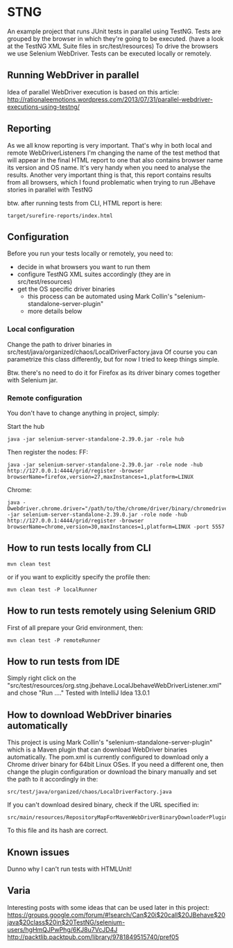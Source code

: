 # STNG

An example project that runs JUnit tests in parallel using TestNG.
Tests are grouped by the browser in which they're going to be executed.
(have a look at the TestNG XML Suite files in src/test/resources)
To drive the browsers we use Selenium WebDriver.
Tests can be executed locally or remotely.


## Running WebDriver in parallel
Idea of parallel WebDriver execution is based on this article:
http://rationaleemotions.wordpress.com/2013/07/31/parallel-webdriver-executions-using-testng/


## Reporting
As we all know reporting is very important.
That's why in both local and remote WebDriverListeners I'm changing the name of the test method
that will appear in the final HTML report to one that also contains browser name its version and OS name.
It's very handy when you need to analyse the results.
Another very important thing is that, this report contains results from all browsers, which I found problematic when
trying to run JBehave stories in parallel with TestNG

btw. after running tests from CLI, HTML report is here:

    target/surefire-reports/index.html


## Configuration
Before you run your tests locally or remotely, you need to:

* decide in what browsers you want to run them
* configure TestNG XML suites accordingly (they are in src/test/resources)
* get the OS specific driver binaries
    * this process can be automated using Mark Collin's "selenium-standalone-server-plugin"
    * more details below


### Local configuration
Change the path to driver binaries in src/test/java/organized/chaos/LocalDriverFactory.java
Of course you can parametrize this class differently, but for now I tried to keep things simple.

Btw. there's no need to do it for Firefox as its driver binary comes together with Selenium jar.

### Remote configuration
You don't have to change anything in project, simply:

Start the hub

    java -jar selenium-server-standalone-2.39.0.jar -role hub

Then register the nodes:
FF:

    java -jar selenium-server-standalone-2.39.0.jar -role node -hub http://127.0.0.1:4444/grid/register -browser browserName=firefox,version=27,maxInstances=1,platform=LINUX

Chrome:

    java -Dwebdriver.chrome.driver="/path/to/the/chrome/driver/binary/chromedriver" -jar selenium-server-standalone-2.39.0.jar -role node -hub http://127.0.0.1:4444/grid/register -browser browserName=chrome,version=30,maxInstances=1,platform=LINUX -port 5557


## How to run tests locally from CLI

    mvn clean test

or if you want to explicitly specify the profile then:

    mvn clean test -P localRunner


## How to run tests remotely using Selenium GRID
First of all prepare your Grid environment, then:

    mvn clean test -P remoteRunner


## How to run tests from IDE
Simply right click on the "src/test/resources/org.stng.jbehave.LocalJbehaveWebDriverListener.xml"
and chose "Run ...."
Tested with IntelliJ Idea 13.0.1


## How to download WebDriver binaries automatically
This project is using Mark Collin's "selenium-standalone-server-plugin" which is a Maven plugin that can download
WebDriver binaries automatically.
The pom.xml is currently configured to download only a Chrome driver binary for 64bit Linux OSes.
If you need a different one, then change the plugin configuration or download the binary manually and set the path to it
accordingly in the:

    src/test/java/organized/chaos/LocalDriverFactory.java

If you can't download desired binary, check if the URL specified in:

    src/main/resources/RepositoryMapForMavenWebDriverBinaryDownloaderPlugin.xml

To this file and its hash are correct.


## Known issues
Dunno why I can't run tests with HTMLUnit!


## Varia
Interesting posts with some ideas that can be used later in this project:
https://groups.google.com/forum/#!search/Can$20i$20call$20JBehave$20java$20class$20in$20TestNG/selenium-users/hgHmQJPwPhg/6KJ8u7VcJD4J
http://packtlib.packtpub.com/library/9781849515740/pref05